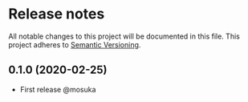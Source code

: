 # Release notes
All notable changes to this project will be documented in this file.
This project adheres to [Semantic Versioning](http://semver.org/).

## 0.1.0 (2020-02-25)
- First release @mosuka
